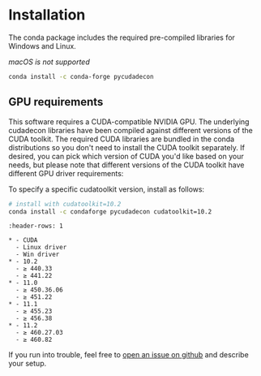 # Installation

The conda package includes the required pre-compiled libraries for Windows and
Linux.

*macOS is not supported*

```bash
conda install -c conda-forge pycudadecon
```

## GPU requirements

This software requires a CUDA-compatible NVIDIA GPU. The underlying cudadecon
libraries have been compiled against different versions of the CUDA toolkit.
The required CUDA libraries are bundled in the conda distributions so you don't
need to install the CUDA toolkit separately.  If desired, you can pick which
version of CUDA you'd like based on your needs, but please note that different
versions of the CUDA toolkit have different GPU driver requirements:

To specify a specific cudatoolkit version, install as follows:

```sh
# install with cudatoolkit=10.2
conda install -c condaforge pycudadecon cudatoolkit=10.2
```

```{list-table}
:header-rows: 1

* - CUDA
  - Linux driver
  - Win driver
* - 10.2
  - ≥ 440.33
  - ≥ 441.22
* - 11.0
  - ≥ 450.36.06
  - ≥ 451.22
* - 11.1
  - ≥ 455.23
  - ≥ 456.38
* - 11.2
  - ≥ 460.27.03
  - ≥ 460.82
```

If you run into trouble, feel free to [open an issue on
github](https://github.com/tlambert03/pycudadecon/issues) and describe your
setup.
